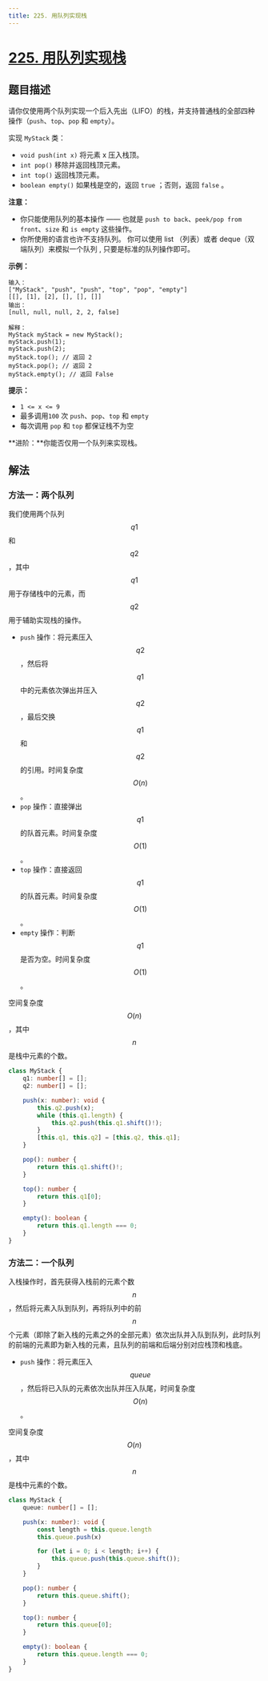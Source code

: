 ```yaml
---
title: 225. 用队列实现栈
---
```

# [225. 用队列实现栈](https://leetcode.cn/problems/implement-stack-using-queues)

## 题目描述

请你仅使用两个队列实现一个后入先出（LIFO）的栈，并支持普通栈的全部四种操作（`push`、`top`、`pop` 和 `empty`）。

实现 `MyStack` 类：

- `void push(int x)` 将元素 x 压入栈顶。
- `int pop()` 移除并返回栈顶元素。
- `int top()` 返回栈顶元素。
- `boolean empty()` 如果栈是空的，返回 `true` ；否则，返回 `false` 。

**注意：**

- 你只能使用队列的基本操作 —— 也就是 `push to back`、`peek/pop from front`、`size` 和 `is empty` 这些操作。
- 你所使用的语言也许不支持队列。 你可以使用 list （列表）或者 deque（双端队列）来模拟一个队列 , 只要是标准的队列操作即可。

**示例：**

```
输入：
["MyStack", "push", "push", "top", "pop", "empty"]
[[], [1], [2], [], [], []]
输出：
[null, null, null, 2, 2, false]

解释：
MyStack myStack = new MyStack();
myStack.push(1);
myStack.push(2);
myStack.top(); // 返回 2
myStack.pop(); // 返回 2
myStack.empty(); // 返回 False
```

**提示：**

- `1 <= x <= 9`
- 最多调用`100` 次 `push`、`pop`、`top` 和 `empty`
- 每次调用 `pop` 和 `top` 都保证栈不为空

**进阶：**你能否仅用一个队列来实现栈。

## 解法

### 方法一：两个队列

我们使用两个队列 $$q1$$ 和 $$q2$$，其中 $$q1$$ 用于存储栈中的元素，而 $$q2$$ 用于辅助实现栈的操作。

- `push` 操作：将元素压入 $$q2$$，然后将 $$q1$$ 中的元素依次弹出并压入 $$q2$$，最后交换$$q1$$ 和 $$q2$$ 的引用。时间复杂度 $$O(n)$$。
- `pop` 操作：直接弹出$$q1$$ 的队首元素。时间复杂度 $$O(1)$$。
- `top` 操作：直接返回 $$q1$$ 的队首元素。时间复杂度  $$O(1)$$。 
- `empty` 操作：判断 $$q1$$ 是否为空。时间复杂度  $$O(1)$$。

空间复杂度  $$O(n)$$，其中 $$n$$ 是栈中元素的个数。

```typescript
class MyStack {
    q1: number[] = [];
    q2: number[] = [];

    push(x: number): void {
        this.q2.push(x);
        while (this.q1.length) {
            this.q2.push(this.q1.shift()!);
        }
        [this.q1, this.q2] = [this.q2, this.q1];
    }

    pop(): number {
        return this.q1.shift()!;
    }

    top(): number {
        return this.q1[0];
    }

    empty(): boolean {
        return this.q1.length === 0;
    }
}
```

### 方法二：一个队列

入栈操作时，首先获得入栈前的元素个数 $$n$$，然后将元素入队到队列，再将队列中的前 $$n$$ 个元素（即除了新入栈的元素之外的全部元素）依次出队并入队到队列，此时队列的前端的元素即为新入栈的元素，且队列的前端和后端分别对应栈顶和栈底。

+ `push` 操作：将元素压入 $$queue$$，然后将已入队的元素依次出队并压入队尾，时间复杂度 $$O(n)$$。

空间复杂度  $$O(n)$$，其中 $$n$$ 是栈中元素的个数。

```typescript
class MyStack {
    queue: number[] = [];

    push(x: number): void {
        const length = this.queue.length
        this.queue.push(x)

        for (let i = 0; i < length; i++) {
            this.queue.push(this.queue.shift());
        }
    }

    pop(): number {
        return this.queue.shift();
    }

    top(): number {
        return this.queue[0];
    }

    empty(): boolean {
        return this.queue.length === 0;
    }
}
```

